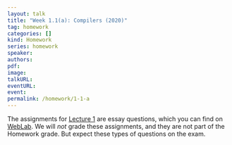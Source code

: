 ```yaml
---
layout: talk
title: "Week 1.1(a): Compilers (2020)"
tag: homework
categories: []
kind: Homework
series: homework
speaker:
authors:
pdf:
image:
talkURL:
eventURL:
event:
permalink: /homework/1-1-a
---
```


The assignments for [Lecture 1]({{site.baseurl}}/lecture/1) are essay questions, which you can find on [WebLab](https://weblab.tudelft.nl/cs4200/2021-2022/assignment/87591/info).
We will _not_ grade these assignments, and they are not part of the Homework grade.
But expect these types of questions on the exam.
